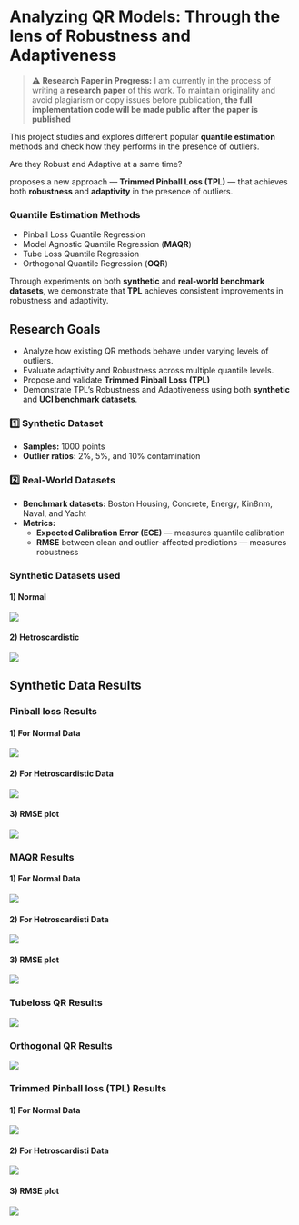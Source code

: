 # Analyzing QR Models: Through the lens of Robustness and Adaptiveness

> ⚠️ **Research Paper in Progress:**
> I am currently in the process of writing a **research paper** of this work.
> To maintain originality and avoid plagiarism or copy issues before publication, **the full implementation code will be made public after the paper is published**


This project studies and explores different popular **quantile estimation** methods and check how they performs in the presence of outliers.

Are they Robust and Adaptive at a same time?

proposes a new approach — **Trimmed Pinball Loss (TPL)** — that achieves both **robustness** and **adaptivity** in the presence of outliers.


### Quantile Estimation Methods 
- Pinball Loss Quantile Regression  
- Model Agnostic Quantile Regression (**MAQR**)  
- Tube Loss Quantile Regression  
- Orthogonal Quantile Regression (**OQR**)  

Through experiments on both **synthetic** and **real-world benchmark datasets**, we demonstrate that **TPL** achieves consistent improvements in robustness and adaptivity.


## Research Goals
- Analyze how existing QR methods behave under varying levels of outliers.  
- Evaluate adaptivity and Robustness across multiple quantile levels.  
- Propose and validate **Trimmed Pinball Loss (TPL)** 
- Demonstrate TPL’s Robustness and Adaptiveness using both **synthetic** and **UCI benchmark datasets**.


### 1️⃣ Synthetic Dataset
- **Samples:** 1000 points  
- **Outlier ratios:** 2%, 5%, and 10% contamination  

### 2️⃣ Real-World Datasets
- **Benchmark datasets:** Boston Housing, Concrete, Energy, Kin8nm, Naval, and Yacht  
- **Metrics:**  
  - **Expected Calibration Error (ECE)** — measures quantile calibration  
  - **RMSE** between clean and outlier-affected predictions — measures robustness

### Synthetic Datasets used
#### 1) Normal 
![](DATASET/synthetic_data.png)

#### 2) Hetroscardistic
![](DATASET/Hetroscardistic_data.png)



## Synthetic Data Results

### Pinball loss Results
#### 1) For Normal Data
![](PINBALL_Results/1.png)

#### 2) For Hetroscardistic Data
![](PINBALL_Results/2.png)

#### 3) RMSE plot
![](PINBALL_Results/RMSE_plot.png)


### MAQR Results
#### 1) For Normal Data
![](MAQR_Results/1.png)

#### 2) For Hetroscardisti Data
![](MAQR_Results/hetroscardistic_data.png)

#### 3) RMSE plot
![](MAQR_Results/maqr_rmse.png)


### Tubeloss QR Results
![](Tubeloss_QR_Results/1.png)


### Orthogonal QR Results
![](Orthogonal_QR_Results/1.png)


### Trimmed Pinball loss (TPL) Results
#### 1) For Normal Data
![](Trimmed_Pinball_loss_Results/1.png)

#### 2) For Hetroscardisti Data
![](Trimmed_Pinball_loss_Results/2.png)

#### 3) RMSE plot
![](Trimmed_Pinball_loss_Results/tpl_rmse.png.png)








